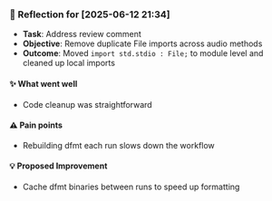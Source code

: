 <!-- reflection-template:start -->
### :book: Reflection for [2025-06-12 21:34]
  - **Task**: Address review comment
  - **Objective**: Remove duplicate File imports across audio methods
  - **Outcome**: Moved `import std.stdio : File;` to module level and cleaned up local imports

#### :sparkles: What went well
  - Code cleanup was straightforward

#### :warning: Pain points
  - Rebuilding dfmt each run slows down the workflow

#### :bulb: Proposed Improvement
  - Cache dfmt binaries between runs to speed up formatting
<!-- reflection-template:end -->

